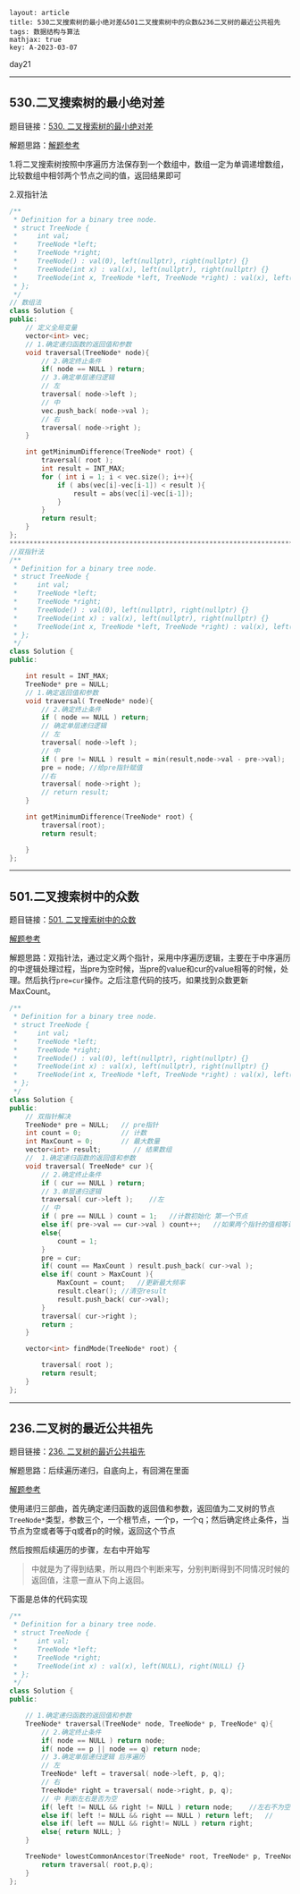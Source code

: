```
layout: article
title: 530二叉搜索树的最小绝对差&501二叉搜索树中的众数&236二叉树的最近公共祖先
tags: 数据结构与算法
mathjax: true
key: A-2023-03-07
```

day21

<!--more-->

***

## 530.二叉搜索树的最小绝对差

题目链接：[530. 二叉搜索树的最小绝对差](https://leetcode.cn/problems/minimum-absolute-difference-in-bst/)

解题思路：[解题参考](https://programmercarl.com/0530.%E4%BA%8C%E5%8F%89%E6%90%9C%E7%B4%A2%E6%A0%91%E7%9A%84%E6%9C%80%E5%B0%8F%E7%BB%9D%E5%AF%B9%E5%B7%AE.html)

1.将二叉搜索树按照中序遍历方法保存到一个数组中，数组一定为单调递增数组，比较数组中相邻两个节点之间的值，返回结果即可

2.双指针法

```c++
/**
 * Definition for a binary tree node.
 * struct TreeNode {
 *     int val;
 *     TreeNode *left;
 *     TreeNode *right;
 *     TreeNode() : val(0), left(nullptr), right(nullptr) {}
 *     TreeNode(int x) : val(x), left(nullptr), right(nullptr) {}
 *     TreeNode(int x, TreeNode *left, TreeNode *right) : val(x), left(left), right(right) {}
 * };
 */
// 数组法
class Solution {
public:
    // 定义全局变量
    vector<int> vec;
    // 1.确定递归函数的返回值和参数
    void traversal(TreeNode* node){
        // 2.确定终止条件
        if( node == NULL ) return;
        // 3.确定单层递归逻辑
        // 左
        traversal( node->left );
        // 中
        vec.push_back( node->val );
        // 右
        traversal( node->right );
    }

    int getMinimumDifference(TreeNode* root) {
        traversal( root );
        int result = INT_MAX;
        for ( int i = 1; i < vec.size(); i++){
            if ( abs(vec[i]-vec[i-1]) < result ){
                result = abs(vec[i]-vec[i-1]);
            }
        }
        return result;
    }
};
*****************************************************************************************
//双指针法
/**
 * Definition for a binary tree node.
 * struct TreeNode {
 *     int val;
 *     TreeNode *left;
 *     TreeNode *right;
 *     TreeNode() : val(0), left(nullptr), right(nullptr) {}
 *     TreeNode(int x) : val(x), left(nullptr), right(nullptr) {}
 *     TreeNode(int x, TreeNode *left, TreeNode *right) : val(x), left(left), right(right) {}
 * };
 */
class Solution {
public:

    int result = INT_MAX;
    TreeNode* pre = NULL;
    // 1.确定返回值和参数
    void traversal( TreeNode* node){
        // 2.确定终止条件
        if ( node == NULL ) return;
        // 确定单层递归逻辑
        // 左
        traversal( node->left );
        // 中
        if ( pre != NULL ) result = min(result,node->val - pre->val);
        pre = node; //给pre指针赋值
        //右
        traversal( node->right );
        // return result;
    }

    int getMinimumDifference(TreeNode* root) {
        traversal(root);
        return result;

    }
};
```

***

## 501.二叉搜索树中的众数

题目链接：[501. 二叉搜索树中的众数](https://leetcode.cn/problems/find-mode-in-binary-search-tree/)

[解题参考](https://programmercarl.com/0501.%E4%BA%8C%E5%8F%89%E6%90%9C%E7%B4%A2%E6%A0%91%E4%B8%AD%E7%9A%84%E4%BC%97%E6%95%B0.html)

解题思路：双指针法，通过定义两个指针，采用中序遍历逻辑，主要在于中序遍历的中逻辑处理过程，当pre为空时候，当pre的value和cur的value相等的时候，处理。然后执行`pre=cur`操作。之后注意代码的技巧，如果找到众数更新MaxCount。

```c++
/**
 * Definition for a binary tree node.
 * struct TreeNode {
 *     int val;
 *     TreeNode *left;
 *     TreeNode *right;
 *     TreeNode() : val(0), left(nullptr), right(nullptr) {}
 *     TreeNode(int x) : val(x), left(nullptr), right(nullptr) {}
 *     TreeNode(int x, TreeNode *left, TreeNode *right) : val(x), left(left), right(right) {}
 * };
 */
class Solution {
public:
    // 双指针解决
    TreeNode* pre = NULL;   // pre指针
    int count = 0;          // 计数
    int MaxCount = 0;       // 最大数量
    vector<int> result;        // 结果数组
    //  1.确定递归函数的返回值和参数
    void traversal( TreeNode* cur ){
        // 2.确定终止条件
        if ( cur == NULL ) return;
        // 3.单层递归逻辑
        traversal( cur->left );    //左
        // 中
        if ( pre == NULL ) count = 1;   //计数初始化 第一个节点
        else if( pre->val == cur->val ) count++;   //如果两个指针的值相等计数加1
        else{
            count = 1;  
        }
        pre = cur;
        if( count == MaxCount ) result.push_back( cur->val );
        else if( count > MaxCount ){
            MaxCount = count;   //更新最大频率
            result.clear(); //清空result
            result.push_back( cur->val);
        }
        traversal( cur->right );
        return ;
    }

    vector<int> findMode(TreeNode* root) {

        traversal( root );
        return result;
    }
};
```

***

## 236.二叉树的最近公共祖先

题目链接：[236. 二叉树的最近公共祖先](https://leetcode.cn/problems/lowest-common-ancestor-of-a-binary-tree/)

解题思路：后续遍历递归，自底向上，有回溯在里面

[解题参考](https://programmercarl.com/0236.%E4%BA%8C%E5%8F%89%E6%A0%91%E7%9A%84%E6%9C%80%E8%BF%91%E5%85%AC%E5%85%B1%E7%A5%96%E5%85%88.html)

使用递归三部曲，首先确定递归函数的返回值和参数，返回值为二叉树的节点`TreeNode*`类型，参数三个，一个根节点，一个p，一个q；然后确定终止条件，当节点为空或者等于q或者p的时候，返回这个节点

然后按照后续遍历的步骤，左右中开始写

> 中就是为了得到结果，所以用四个判断来写，分别判断得到不同情况时候的返回值，注意一直从下向上返回。

下面是总体的代码实现

```c++
/**
 * Definition for a binary tree node.
 * struct TreeNode {
 *     int val;
 *     TreeNode *left;
 *     TreeNode *right;
 *     TreeNode(int x) : val(x), left(NULL), right(NULL) {}
 * };
 */
class Solution {
public:

    // 1.确定递归函数的返回值和参数
    TreeNode* traversal(TreeNode* node, TreeNode* p, TreeNode* q){
        // 2.确定终止条件
        if( node == NULL ) return node;
        if( node == p || node == q) return node;
        // 3.确定单层递归逻辑 后序遍历
        // 左
        TreeNode* left = traversal( node->left, p, q);
        // 右
        TreeNode* right = traversal( node->right, p, q);
        // 中 判断左右是否为空
        if( left != NULL && right != NULL ) return node;    //左右不为空都向上返回root
        else if( left != NULL && right == NULL ) return left;   //
        else if( left == NULL && right!= NULL ) return right;
        else{ return NULL; }
    }

    TreeNode* lowestCommonAncestor(TreeNode* root, TreeNode* p, TreeNode* q) {
        return traversal( root,p,q);
    }
};
```



